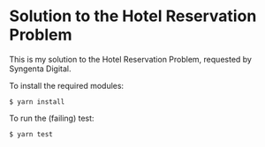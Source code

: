 Solution to the Hotel Reservation Problem
===

This is my solution to the Hotel Reservation Problem, requested by Syngenta Digital.

To install the required modules:

```
$ yarn install
```

To run the (failing) test:

```
$ yarn test
```
